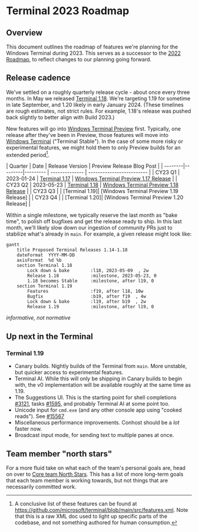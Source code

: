 # Terminal 2023 Roadmap

## Overview 

This document outlines the roadmap of features we're planning for the Windows Terminal during 2023. This serves as a successor to the [2022 Roadmap], to reflect changes to our planning going forward.

## Release cadence

We've settled on a roughly quarterly release cycle - about once every three months. In May we released [Terminal 1.18]. We're targeting 1.19 for sometime in late September, and 1.20 likely in early January 2024. (These timelines are rough estimates, not strict rules. For example, 1.18's release was pushed back slightly to better align with Build 2023.)

New features will go into [Windows Terminal Preview](https://aka.ms/terminal-preview) first. Typically, one release after they've been in Preview, those features will move into [Windows Terminal](https://aka.ms/terminal) ("Terminal Stable"). In the case of some more risky or experimental features, we might hold them to only Preview builds for an extended period[^1].


| Quarter | Date    | Release Version | Preview Release Blog Post |
| --------|---------|--------- | -------------- | ------------------------- |
| CY23 Q1 | 2023-01-24 | [Terminal 1.17] | [Windows Terminal Preview 1.17 Release] |
| CY23 Q2 | 2023-05-23 | [Terminal 1.18] | [Windows Terminal Preview 1.18 Release] |
| CY23 Q3 |     | [Terminal 1.19]| [Windows Terminal Preview 1.19 Release] |
| CY23 Q4 |     | [Terminal 1.20]| [Windows Terminal Preview 1.20 Release] |

Within a single milestone, we typically reserve the last month as "bake time", to polish off bugfixes and get the release ready to ship. In this last month, we'll likely slow down our ingestion of community PRs just to stabilize what's already in `main`. For example, a given release might look like:

```mermaid
gantt
    title Proposed Terminal Releases 1.14-1.18
    dateFormat  YYYY-MM-DD
    axisFormat  %d %b
    section Terminal 1.18
        Lock down & bake        :l18, 2023-05-09  , 2w
        Release 1.18            :milestone, 2023-05-23, 0
        1.18 becomes Stable     :milestone, after l19, 0
    section Terminal 1.19
        Features                :f19, after l18, 10w
        Bugfix                  :b19, after f19  , 4w
        Lock down & bake        :l19, after b19  , 2w
        Release 1.19            :milestone, after l19, 0
```

_informative, not normative_

## Up next in the Terminal

### Terminal 1.19

* Canary builds. Nightly builds of the Terminal from `main`. More unstable, but quicker access to experimental features.
* Terminal AI. While this will only be shipping in Canary builds to begin with, the v0 implementation will be available roughly at the same time as 1.19.
* The Suggestions UI. This is the starting point for shell completions [#3121], tasks [#1595], and probably Terminal AI at some point too.
* Unicode input for `cmd.exe` (and any other console app using "cooked reads"). See [#15567]
* Miscellaneous performance improvements. Conhost should be a _lot_ faster now.
* Broadcast input mode, for sending text to multiple panes at once.

## Team member "north stars"

For a more fluid take on what each of the team's personal goals are, head on over to [Core team North Stars]. This has a list of more long-term goals that each team member is working towards, but not things that are necessarily committed work.


[^1]: A conclusive list of these features can be found at https://github.com/microsoft/terminal/blob/main/src/features.xml. Note that this is a raw XML doc used to light up specific parts of the codebase, and not something authored for human consumption.

[2022 Roadmap]: https://github.com/microsoft/terminal/tree/main/doc/roadmap-2022.md

[Terminal 1.17]: https://github.com/microsoft/terminal/releases/tag/v1.17.1023
[Terminal 1.18]: https://github.com/microsoft/terminal/releases/tag/v1.18.1462.0
[Windows Terminal Preview 1.17 Release]: https://devblogs.microsoft.com/commandline/windows-terminal-preview-1-17-release/
[Windows Terminal Preview 1.18 Release]: https://devblogs.microsoft.com/commandline/windows-terminal-preview-1-18-release/

[@DHowett]: https://github.com/DHowett
[@zadjii-msft]: https://github.com/zadjii-msft
[@lhecker]: https://github.com/lhecker
[@carlos-zamora]: https://github.com/carlos-zamora
[@PankajBhojwani]: https://github.com/PankajBhojwani

[Core team North Stars]: https://github.com/microsoft/terminal/wiki/Core-team-North-Stars

[#1595]: https://github.com/microsoft/terminal/issues/1595
[#3121]: https://github.com/microsoft/terminal/issues/3121
[#15567]: https://github.com/microsoft/terminal/issues/15567
